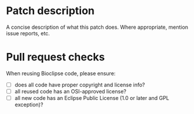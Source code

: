 # Patch description

A concise description of what this patch does. Where appropriate, mention issue reports, etc.

# Pull request checks

When reusing Bioclipse code, please ensure:

 - [ ] does all code have proper copyright and license info?
 - [ ] all reused code has an OSI-approved license?
 - [ ] all new code has an Eclipse Public License (1.0 or later and GPL exception)?

